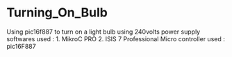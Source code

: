 # Turning_On_Bulb
Using pic16f887 to turn on a light bulb using 240volts power supply
softwares used : 1. MikroC PRO
                 2. ISIS 7 Professional
Micro controller used : pic16F887

